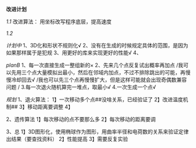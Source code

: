 **改进计划**

*1.1*
改进算法：
用坐标改写程序底层，提高速度

*1.2*


*计划中*
1、3D化和形状不规则化√
2、没有在生成的时候规定具体的范围，是因为如果那样属于是犯规
3、用更好的库来实现更好的性能√
4、

*planB*
1、每一次直接生成一整组新的×
2、先来几个点反复试出概率再加点
/我可以先用三个点大量模拟出最小，然后在邻域内加点，不过不排除跳出的可能，再慢慢冷却回去√
/我也可以先三个点再慢慢扩大，但是这样可能就会出现奇偶数兼容问题
/
3.每一次退火随机算完一堆点，取最小√
4.一次生成一个点√

*规划*
1、退火算法：
1】一次移动多个点##没啥关系，已经验证了
2】改进温度机制##
3】移动距离要调整
4】

2、遗传算法
1】每次移动的点不要那么多
2】每次移动的距离要调

3、总
1】3D图形化，使用椭球作为图形，用曲率半径和电荷数的关系来验证定律出结果（要查找资料）
2】性能提高
3】需要反复实验